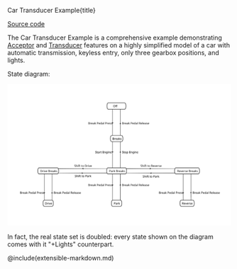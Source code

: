Car Transducer Example{title}

[Source code](https://github.com/SAKryukov/generic-state-machine/tree/main/code/Tests/Test.Transducer.Car)

The Car Transducer Example is a comprehensive example demonstrating [Acceptor](index.html#heading-class-acceptor)
and [Transducer](index.html#heading-class-transducer) features on a highly simplified model of a car with automatic transmission,
keyless entry, only three gearbox positions, and lights.

State diagram:

![Car](car.svg)

In fact, the real state set is doubled: every state shown on the diagram comes with it "+Lights" counterpart.

@include(extensible-markdown.md)
